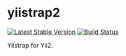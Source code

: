 yiistrap2
=========

[![Latest Stable Version](https://poser.pugx.org/crisu83/yiistrap2/v/stable.png)](https://packagist.org/packages/crisu83/yiistrap2)
[![Build Status](https://travis-ci.org/Crisu83/yiistrap2.png)](https://travis-ci.org/Crisu83/yiistrap2)

Yiistrap for Yii2.
